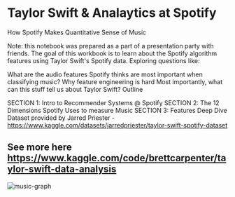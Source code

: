# Taylor Swift & Analaytics at Spotify
How Spotify Makes Quantitative Sense of Music

Note: this notebook was prepared as a part of a presentation party with friends. The goal of this workbook is to learn about the Spotify algorithm features using Taylor Swift's Spotify data. Exploring questions like:

What are the audio features Spotify thinks are most important when classifying music?
Why feature engineering is hard
Most importantly, what can this stuff tell us about Taylor Swift?
Outline

SECTION 1: Intro to Recommender Systems @ Spotify
SECTION 2: The 12 Dimensions Spotify Uses to measure Music
SECTION 3: Features Deep Dive
Dataset provided by Jarred Priester - https://www.kaggle.com/datasets/jarredpriester/taylor-swift-spotify-dataset

## See more here https://www.kaggle.com/code/brettcarpenter/taylor-swift-data-analysis

![music-graph](https://github.com/user-attachments/assets/a126168f-880a-452d-89ef-0b4628c4fe8e)


